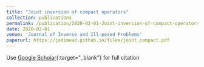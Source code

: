 ```yaml
---
title: "Joint inversion of compact operators"
collection: publications
permalink: /publication/2020-02-01-Joint-inversion-of-compact-operators
date: 2020-02-01
venue: 'Journal of Inverse and Ill-posed Problems'
paperurl: https://jodimead.github.io/files/joint_compact.pdf
---
```

Use [Google Scholar](https://scholar.google.com/scholar?q=Joint+inversion+of+compact+operators){:target="_blank"} for full citation
